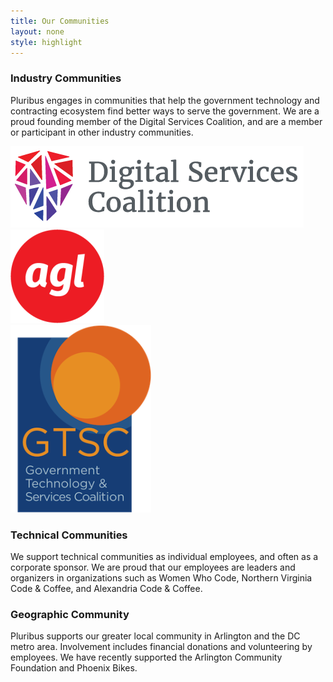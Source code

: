```yaml
---
title: Our Communities
layout: none
style: highlight
---
```


### Industry Communities

Pluribus engages in communities that help the government technology and contracting ecosystem find better ways to serve the government. We are a proud founding member of the Digital Services Coalition, and are a member or participant in other industry communities.

<div class="row mb-4 text-center">
  <div class="col-12 col-md-4 my-3 my-md-auto">
    <a href="https://digitalservicescoalition.org/">
      <img src="/img/dsc-logo.png" alt="Digital Services Coalition" class="pd-image-grid">
    </a>
  </div>
  <div class="col-6 col-md-4 my-3 my-md-auto">
    <a href="https://www.agilegovleaders.org/">
      <img src="/img/agl-logo.png" alt="Agile Government Leaders" class="pd-image-grid">
    </a>
  </div>
  <div class="col-6 col-md-4 my-3 my-md-auto">
    <a href="https://www.gtscoalition.com/">
      <img src="/img/gtsc-logo.png" alt="Government Technology & Services Coalition" class="pd-image-grid">
    </a>
  </div>
</div>

### Technical Communities

We support technical communities as individual employees, and often as a corporate sponsor. We are proud that our employees are leaders and organizers in organizations such as Women Who Code, Northern Virginia Code & Coffee, and Alexandria Code & Coffee.

### Geographic Community

Pluribus supports our greater local community in Arlington and the DC metro area. Involvement includes financial donations and volunteering by employees. We have recently supported the Arlington Community Foundation and Phoenix Bikes.
